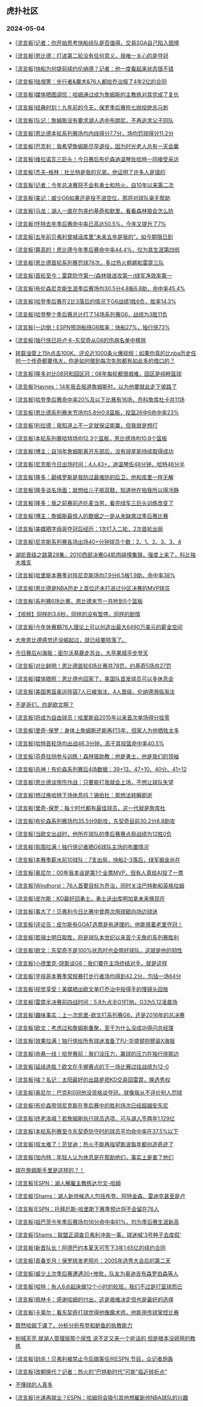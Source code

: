## 虎扑社区 
### 2024-05-04

+ [[流言板]记者：你开始思考快船组队是否值得，交易SGA自己陷入困境](https://bbs.hupu.com/626136286.html)

+ [[流言板]恩比德：打进第二轮没有任何意义，我唯一关心的是夺冠](https://bbs.hupu.com/626135842.html)

+ [[流言板]快船为何提前续约伦纳德？记者：他一度看起来状态很不错](https://bbs.hupu.com/626135848.html)

+ [[流言板]陆垠箐：步行者&魔术&76人都给乔治报了4年2亿的合同](https://bbs.hupu.com/626134770.html)

+ [[流言板]媒体晒图调侃：哈姆通过成为詹姆斯的主教练对其完成了复仇](https://bbs.hupu.com/626134802.html)

+ [[流言板]经典时刻！九年前的今天，保罗季后赛抢七抛投绝杀马刺](https://bbs.hupu.com/626134725.html)

+ [[流言板]队记：詹姆斯没有要求湖人选中布朗尼，不再追求父子同队](https://bbs.hupu.com/626134732.html)

+ [[流言板]恩比德本轮系列赛场均内线得分7.7分，场均罚球得分11.2分](https://bbs.hupu.com/626136431.html)

+ [[流言板]巴克利：我希望詹姆斯尽早退役，因为时光老人总有一天会赢](https://bbs.hupu.com/626137446.html)

+ [[流言板]维拉诺瓦三巨头！今日赛后布伦森迪温琴佐哈特一同接受采访](https://bbs.hupu.com/626136331.html)

+ [[流言板]杰夫-格林：杜兰特是我的兄弟，他证明了许多人是错的](https://bbs.hupu.com/626137676.html)

+ [[流言板]记者：今年总决赛将不会有勇士和热火，自10年以来第二次](https://bbs.hupu.com/626134796.html)

+ [[流言板]美记：威少G6如果还是投不进空位，那将对球队毫无帮助](https://bbs.hupu.com/626132423.html)

+ [[流言板]马龙：湖人一直在包夹约基奇和默里，看看森林狼会怎么防](https://bbs.hupu.com/626134672.html)

+ [[流言板]怀特去年季后赛命中率已高达50.5%，今年又提升了7%](https://bbs.hupu.com/626137774.html)

+ [[流言板]五年前贝弗利曾喊话库里“未来五年是我的”，如今期限已到](https://bbs.hupu.com/626132072.html)

+ [[流言板]算高的！恩比德今年季后赛命中率44.4%，仅为其生涯第四低](https://bbs.hupu.com/626132107.html)

+ [[流言板]恩比德首轮系列赛罚球78次，多过热火鹈鹕和雷霆三队](https://bbs.hupu.com/626134538.html)

+ [[流言板]首轮至今：雷霆防守第一/森林狼进攻第一/绿军净效率第一](https://bbs.hupu.com/626138930.html)

+ [[流言板]布伦森尼克斯生涯季后赛场均30.5分4.8板6.8助，命中率45.4%](https://bbs.hupu.com/626138126.html)

+ [[流言板]哈登季后赛在2比3落后的情况下G6战绩1胜6负，胜率14.3%](https://bbs.hupu.com/626131186.html)

+ [[流言板]哈登整个季后赛总计打了14场系列赛G6，战绩为3胜11负](https://bbs.hupu.com/626139697.html)

+ [[流言板]一边倒！ESPN预测船侠G6胜率：快船27%，独行侠73%](https://bbs.hupu.com/626131280.html)

+ [[流言板]独行侠已将卢卡-东契奇从G6的伤病名单中移除](https://bbs.hupu.com/626139866.html)

+ [转载油管上15h点击100K、评论近1000条火爆视频：如果你真的比nba历史任何一个传奇都要伟大，你是如何做到每次失败都有如此多的借口的？](https://bbs.hupu.com/626130685.html)

+ [[流言板]隆多对比08冠和园区冠：08年每轮都很艰难，园区是纯粹篮球](https://bbs.hupu.com/626130904.html)

+ [[流言板]Haynes：14年我去报道詹姆斯时，以为他要就此走下坡路了](https://bbs.hupu.com/626140078.html)

+ [[流言板]哈登季后赛命中率20%及以下比赛有16场，乔科詹库杜卡共11场](https://bbs.hupu.com/626140234.html)

+ [[流言板]恩比德系列赛末节场均5.8分0.8篮板，投篮26中6命中率23%](https://bbs.hupu.com/626131838.html)

+ [[流言板]利拉德：我知道上不一定就保证能赢，但我就是想打](https://bbs.hupu.com/626130984.html)

+ [[流言板]本轮系列赛哈特场均12.3个篮板，恩比德场均10.8个篮板](https://bbs.hupu.com/626130751.html)

+ [[流言板]博主：自18年詹姆斯离开东部后，没有球星能持续取得成功](https://bbs.hupu.com/626130516.html)

+ [[流言板]尼克斯今日出场时间：4人43+，迪温琴佐48分钟，哈特46分半](https://bbs.hupu.com/626132239.html)

+ [[流言板]隆多：巅峰罗斯是我防过最难防的后卫，他和库里一样无解](https://bbs.hupu.com/626130769.html)

+ [[流言板]隆多谈名场面：就想给儿子挑双鞋，知道他在拍我所以得冷静](https://bbs.hupu.com/626130368.html)

+ [[流言板]隆多：我之前赛前还吃麦当劳，看完绿军三巨头训练改变了](https://bbs.hupu.com/626130616.html)

+ [[流言板]博主：詹姆斯最惊人的数据之一是从未缺席过季后赛比赛](https://bbs.hupu.com/626130340.html)

+ [[流言板]美媒晒字母哥夺冠后经历：1次打入二轮，2次首轮出局](https://bbs.hupu.com/626139238.html)

+ [[流言板]尼克斯系列赛各场出场40+分钟球员个数：2、1、2、3、3、4](https://bbs.hupu.com/626137471.html)

+ [湖凯晋级之路第28集，2010西部决赛G4肌肉碰撞集锦，强度上来了，科比独木难支](https://bbs.hupu.com/626134133.html)

+ [[流言板]哈里斯本赛季对阵尼克斯场均7.9分6.5板1.9助，命中率38%](https://bbs.hupu.com/626136267.html)

+ [[流言板]恩比德是NBA历史上首位还未打进过分区决赛的MVP球员](https://bbs.hupu.com/626129359.html)

+ [[流言板]系列赛6场比赛，恩比德末节一共抢到5个篮板](https://bbs.hupu.com/626130079.html)

+ [【视频】同样的3.6秒，同样的没有暂停，同样的剧情](https://bbs.hupu.com/626130548.html)

+ [[流言板]今年休赛期76人理论上可以创造出最大6490万美元的薪金空间](https://bbs.hupu.com/626139761.html)

+ [大帝恩比德感觉还没崛起过，就已经要陨落了。](https://bbs.hupu.com/626130013.html)

+ [今日赛后AI海报：密尔沃基鹿走苏台，大苹果城平步登天](https://bbs.hupu.com/626132290.html)

+ [[流言板]对比鲜明！恩比德首轮6场比赛共78罚，约基奇5场共27罚](https://bbs.hupu.com/626129804.html)

+ [[流言板]媒体晒照：恩比德也回家了，美国队首发球员可以多休息会](https://bbs.hupu.com/626129795.html)

+ [[流言板]美国男篮奥运阵容7人已被淘汰，4人晋级，伦纳德濒临淘汰](https://bbs.hupu.com/626129932.html)

+ [不是哥们，你是欧文啊？](https://bbs.hupu.com/626131474.html)

+ [[流言板]将成为自由球员！哈里斯自2015年以来首次单场得分挂零](https://bbs.hupu.com/626129646.html)

+ [[流言板]里奇-保罗：身体上詹姆斯还能再打5年，但家人为他牺牲太多](https://bbs.hupu.com/626129683.html)

+ [[流言板]哈特首轮场均出战46.3分钟，高于其投篮命中率40.5%](https://bbs.hupu.com/626139084.html)

+ [[流言板]芬奇拄拐参与训练！森林狼助教：他是勇士，他是我们的领袖](https://bbs.hupu.com/626134504.html)

+ [[流言板]杀神！布伦森系列赛后4场数据：39+13、47+10、40分、41+12](https://bbs.hupu.com/626129344.html)

+ [[流言板]恩比德谈带伤作战：只要能打我就会上场，不想让球队失望](https://bbs.hupu.com/626133504.html)

+ [[流言板]想过换哈特下场休息吗？锡伯杜：那想法转瞬即逝](https://bbs.hupu.com/626129604.html)

+ [[流言板]里奇-保罗：每个时代都有最佳球员，这一代就是詹库杜](https://bbs.hupu.com/626129803.html)

+ [[流言板]布伦森系列赛场均35.5分9助攻，东契奇目前30.2分8.8助攻](https://bbs.hupu.com/626129124.html)

+ [[流言板]当欧文出战时，他所在球队的季后赛赛点局战绩为12胜0负](https://bbs.hupu.com/626140482.html)

+ [[流言板]氛围拉满！独行侠记者晒G6球队主场的布置情况](https://bbs.hupu.com/626140817.html)

+ [[流言板]本赛季薪水前10球队：7支出局，快船2-3落后，绿军掘金尚在](https://bbs.hupu.com/626140544.html)

+ [[流言板]奥尼尔：00年我本该是第1个全票MVP，但有人竟给AI投了一票](https://bbs.hupu.com/626140475.html)

+ [[流言板]Windhorst：76人首要目标为乔治，同时关注巴特勒和英格拉姆](https://bbs.hupu.com/626140599.html)

+ [[流言板]皮尔斯：KD最好回勇士，勇士送出库明加拿未来换现在](https://bbs.hupu.com/626140892.html)

+ [[流言板]事大了！贝弗利今日比赛中曾两次用球砸向场边球迷](https://bbs.hupu.com/626140717.html)

+ [[流言板]评论员：皮尔斯有GOAT选票是有道理的，他能带着老里夺冠！](https://bbs.hupu.com/626140840.html)

+ [[流言板]若骑士明日取胜，将是球队本世纪以来首个无詹的系列赛胜利](https://bbs.hupu.com/626140310.html)

+ [[流言板]欧文：东契奇不是100%状态时也会带好球队，这就是他的韧性](https://bbs.hupu.com/626140360.html)

+ [[流言板]小德里克-琼斯谈G6：我们要在主场终结对手，就是这样](https://bbs.hupu.com/626140177.html)

+ [[流言板]字母哥本赛季常规赛打步行者场均得到42.2分，包括一场64分](https://bbs.hupu.com/626140734.html)

+ [[流言板]视觉享受！美媒晒出欧文单打乔治中投得手的慢镜头回放](https://bbs.hupu.com/626141033.html)

+ [[流言板]雷霆半决赛前四战时间：5.8九点半G1打响，G3为5.12凌晨场](https://bbs.hupu.com/626139573.html)

+ [[流言板]趣味事实：上一次凯里-欧文打系列赛G6，还是2016年的总决赛](https://bbs.hupu.com/626140843.html)

+ [[流言板]欧文：考虑过和詹姆斯重聚，至于为什么没成功得问总经理](https://bbs.hupu.com/626141406.html)

+ [[流言板]效果拉满！独行侠给所有球迷准备了PJ-华盛顿抱臂装X海报](https://bbs.hupu.com/626141424.html)

+ [[流言板]命悬一线！哈登赛前：我们没压力，赢球的压力在独行侠那边](https://bbs.hupu.com/626141511.html)

+ [[流言板]延续连胜？欧文在手握赛点的下一场比赛过往战绩为12-0](https://bbs.hupu.com/626141573.html)

+ [[流言板]啥？名记：太阳最好的出路是把KD交易回雷霆，换选秀权](https://bbs.hupu.com/626141392.html)

+ [[流言板]奥尼尔：巴克利0冠他没资格谈夺冠，就像我从不评价别人罚球](https://bbs.hupu.com/626141060.html)

+ [[流言板]布伦森带领尼克斯在季后赛中的胜利场次已经超越安东尼](https://bbs.hupu.com/626141102.html)

+ [[流言板]终老洛城？若詹姆斯执行球员选项，可与湖人签两年1.129亿](https://bbs.hupu.com/626141258.html)

+ [[流言板]本轮系列赛至今东契奇防守时的球员平均命中率在37.5%以下](https://bbs.hupu.com/626141278.html)

+ [[流言板]叔太难了！范甘迪：热火不能再指望斯波每年都创造奇迹了](https://bbs.hupu.com/626141474.html)

+ [[流言板]加内特：年轻人认为休息是在帮助他们，事实上是害了他们](https://bbs.hupu.com/626140958.html)

+ [球在詹姆斯手里是这样的？！](https://bbs.hupu.com/626140239.html)

+ [[流言板]ESPN：湖人解雇主教练达尔文-哈姆](https://bbs.hupu.com/626141845.html)

+ [[流言板]Shams：湖人新帅候选人包括布登、阿特金森、雷迪克甚至是卢](https://bbs.hupu.com/626141908.html)

+ [[流言板]ESPN：托拜厄斯-哈里斯下赛季预计将不会留在76人](https://bbs.hupu.com/626141827.html)

+ [[流言板]祖巴茨今年季后赛场均16分命中率61%，均为季后赛生涯新高](https://bbs.hupu.com/626140637.html)

+ [[流言板]Shams：联盟正调查贝弗利冲突一事，球迷喊'3号种子去度假'](https://bbs.hupu.com/626141802.html)

+ [[流言板]新晋队长！阿德巴约本夏天可签下3年1.65亿的续约合同](https://bbs.hupu.com/626141362.html)

+ [[流言板]青春岁月！保罗转发老照片：2005年选秀大会后的第二天](https://bbs.hupu.com/626140805.html)

+ [[流言板]威少上次季后赛遭遇30+惨败，队友为奥迪吉布森罗伯森等人](https://bbs.hupu.com/626140118.html)

+ [[流言板]哈特：有人6点起床做12个小时的轮班，我们不过是打篮球而已](https://bbs.hupu.com/626142023.html)

+ [[流言板]佩林卡：感谢哈姆的付出，这是艰难决定但也是最好的选择](https://bbs.hupu.com/626142083.html)

+ [[流言板]卡莱尔：看东契奇打球觉得他像魔术师，他能用传球掌控比赛](https://bbs.hupu.com/626142109.html)

+ [既然哈姆下课了，分析分析布登和鲈鱼的执教能力](https://bbs.hupu.com/626141980.html)

+ [别喊天亮 就湖人管理层那个尿性 说不定又来一个听话的 但是根本没卵用的教练](https://bbs.hupu.com/626142004.html)

+ [[流言板]封杀！贝弗利被禁止今后做客任何ESPN 节目，众记者炮轰](https://bbs.hupu.com/626142249.html)

+ [[流言板]改朝换代？记者：热火的“巴特勒时代”可能”临近转折点“](https://bbs.hupu.com/626142201.html)

+ [不懂球的人真多](https://bbs.hupu.com/626141895.html)

+ [[流言板]光速再就业？ESPN：哈姆将会吸引其他想雇新帅NBA球队的兴趣](https://bbs.hupu.com/626142234.html)

